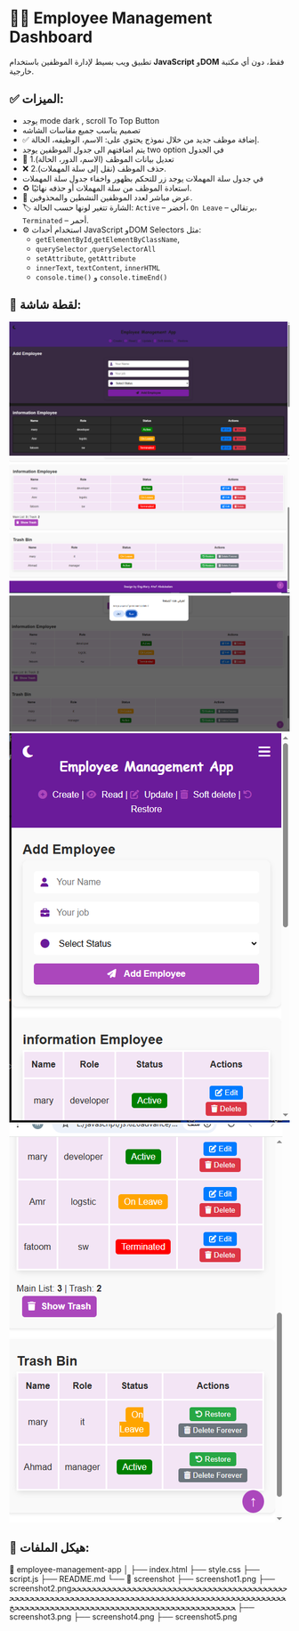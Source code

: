 # 🧑‍💼 Employee Management Dashboard

تطبيق ويب بسيط لإدارة الموظفين باستخدام **JavaScript** و**DOM** فقط، دون أي مكتبة خارجية.



## ✅ الميزات:
- يوجد mode dark , scroll To Top Button
- تصميم يناسب جميع مقاسات الشاشه 
- ✅ إضافة موظف جديد من خلال نموذج يحتوي على: الاسم، الوظيفه، الحالة.
- يتم اضافتهم الى جدول الموظفين 
يوجد two option في الجدول
- 📝 تعديل بيانات الموظف (الاسم، الدور، الحالة).1
- ❌ 2.حذف الموظف (نقل إلى سلة المهملات).
- في جدول سلة المهملات 
يوجد زر للتحكم بظهور واخفاء جدول سلة المهملات
- ♻️ استعادة الموظف من سلة المهملات أو حذفه نهائيًا.
- 🔁 عرض مباشر لعدد الموظفين النشطين والمحذوفين.
- 🏷️ الشارة تتغير لونها حسب الحالة: `Active` – أخضر، `On Leave` – برتقالي، `Terminated` – أحمر.
- ⚙️ استخدام أحداث JavaScript وDOM Selectors مثل:
  - `getElementById`,`getElementByClassName`,
  - `querySelector` ,`querySelectorAll`
  - `setAttribute`, `getAttribute`
  - `innerText`, `textContent`, `innerHTML`
  - `console.time()` و `console.timeEnd()`



## 📸 لقطة شاشة:

![لقطة شاشة للتطبيق اضافه موظف](./screenshot/screenshot1.png)
![ لقطة شاشة للتطبيق حدف موظف الى سله المهملات](./screenshot/screenshot2.png)
![  لقطة شاشة للتطبيق حدف موظف من سله المهملات نهائيا](./screenshot/screenshot3.png)
![لقطة شاشة للتطبيق عند تصغير الشاشه](./screenshot/screenshot4.png)
![screenshot](./screenshot/screenshot5.png)


## 📂 هيكل الملفات:

📁 employee-management-app
│
├── index.html 
├── style.css 
├── script.js 
├── README.md 
└── 📁 screenshot
    ├── screenshot1.png
    ├── screenshot2.pngحخخخخخخخخخخخخخخخخخخخخخخخخخخخخخخخخخخخخخخخخخخخخخخخخخخخخخخخخخححخخخخخخخخحخحخححححححححححححححححححححححححححححححححححححححححححححححححححححححححححححححححححححححخ
    ├── screenshot3.png
    ├── screenshot4.png
    ├── screenshot5.png